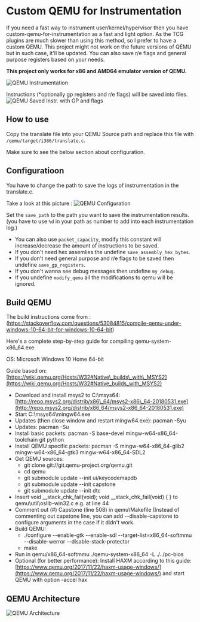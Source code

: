 # Custom QEMU for Instrumentation

If you need a fast way to instrument user/kernel/hypervisor then you have custom-qemu-for-instrumentation as a fast and light option. As the TCG plugins are much slower than using this method, so I prefer to have a custom QEMU. This project might not work on the future versions of QEMU but in such case, it'll be updated. You can also save r/e flags and general purpose registers based on your needs.

**This project only works for x86 and AMD64 emulator version of QEMU.**

![QEMU Instrumentation](https://github.com/SinaKarvandi/misc/raw/master/Imgs/custom-qemu-1.jpg)

Instructions (*optionally gp registers and r/e flags) will be saved into files.
![QEMU Saved Instr. with GP and flags](https://github.com/SinaKarvandi/misc/raw/master/Imgs/custom-qemu-3.PNG)

## How to use
Copy the translate file into your QEMU Source path and replace this file with `/qemu/target/i386/translate.c`.

Make sure to see the below section about configuration.

## Configuratioon
You have to change the path to save the logs of instrumentation in the translate.c.

Take a look at this picture :
![QEMU Configuration](https://github.com/SinaKarvandi/misc/raw/master/Imgs/custom-qemu-4.png)

Set the `save_path` to the path you want to save the instrumentation results. (you have to use `%d` in your path as number to add into each instrumentation log.)

* You can also use `packet_capacity`, modify this constant will increase/decrease the amount of instructions to be saved.
* If you don't need hex assemlies the undefine `save_assembly_hex_bytes`.
* If you don't need general purpose and r/e flags to be saved then undefine `save_gp_registers`.
* If you don't wanna see debug messages then undefine `my_debug`.
* If you undefine `modify_qemu` all the modifications to qemu will be ignored.

## Build QEMU
The build instructions come from : (https://stackoverflow.com/questions/53084815/compile-qemu-under-windows-10-64-bit-for-windows-10-64-bit)

Here's a complete step-by-step guide for compiling qemu-system-x86\_64.exe:


OS: Microsoft Windows 10 Home 64-bit

Guide based on: [https://wiki.qemu.org/Hosts/W32#Native\_builds\_with\_MSYS2](https://wiki.qemu.org/Hosts/W32#Native_builds_with_MSYS2)

*   Download and install msys2 to C:\\msys64: [http://repo.msys2.org/distrib/x86\_64/msys2-x86\_64-20180531.exe](http://repo.msys2.org/distrib/x86_64/msys2-x86_64-20180531.exe)
*   Start C:\\msys64\\mingw64.exe
*   Updates (then close window and restart mingw64.exe): pacman -Syu
*   Updates: pacman -Su
*   Install basic packets: pacman -S base-devel mingw-w64-x86\_64-toolchain git python
*   Install QEMU specific packets: pacman -S mingw-w64-x86\_64-glib2 mingw-w64-x86\_64-gtk3 mingw-w64-x86\_64-SDL2
*   Get QEMU sources:
    *   git clone git://git.qemu-project.org/qemu.git
    *   cd qemu
    *   git submodule update --init ui/keycodemapdb
    *   git submodule update --init capstone
    *   git submodule update --init dtc
*   Insert void \_\_stack\_chk\_fail(void); void \_\_stack\_chk\_fail(void) { } to qemu\\util\\oslib-win32.c e.g. at line 44
*   Comment out (#) Capstone (line 508) in qemu\\Makefile (Instead of commenting out capstone line, you can add --disable-capstone to configure arguments in the case if it didn't work.
*   Build QEMU:
    *   ./configure --enable-gtk --enable-sdl --target-list=x86\_64-softmmu --disable-werror --disable-stack-protector
    *   make
*   Run in qemu/x86\_64-softmmu ./qemu-system-x86\_64 -L ./../pc-bios
*   Optional (for better performance): Install HAXM according to this guide: [https://www.qemu.org/2017/11/22/haxm-usage-windows/](https://www.qemu.org/2017/11/22/haxm-usage-windows/) and start QEMU with option -accel hax

## QEMU Architecture
![QEMU Architecture](https://github.com/SinaKarvandi/misc/raw/master/Imgs/custom-qemu-2.jpg)

